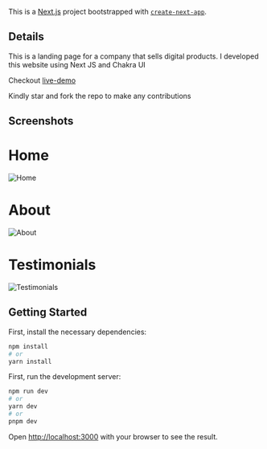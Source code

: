 This is a [Next.js](https://nextjs.org/) project bootstrapped with [`create-next-app`](https://github.com/vercel/next.js/tree/canary/packages/create-next-app).
## Details
This is a landing page for a company that sells digital products. I developed this website using Next JS and Chakra UI

Checkout [live-demo](https://next-js-digital-product-landing-page.vercel.app/) 

Kindly star and fork the repo to make any contributions

## Screenshots 
# Home
![Home](https://github.com/yehnda/next-js-digital-product-landing-page/blob/main/screenshots/home.png)

# About
![About](https://github.com/yehnda/next-js-digital-product-landing-page/blob/main/screenshots/home.png)

# Testimonials
![Testimonials](https://github.com/yehnda/next-js-digital-product-landing-page/blob/main/screenshots/home.png)

## Getting Started

First, install the necessary dependencies:

```bash
npm install
# or
yarn install
```
First, run the development server:

```bash
npm run dev
# or
yarn dev
# or
pnpm dev
```

Open [http://localhost:3000](http://localhost:3000) with your browser to see the result.



